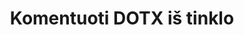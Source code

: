 ---
############################# Static ############################
layout: "auto-gen-annotation"

############################# Head ############################
head_title: "„Net DOTX“ komentarų API komentaras C#"
head_description: "Net API, skirta kurti ir komentuoti populiarius komentarų tipus iš DOTX, vaizdų, brėžinių ir dokumentų failų formatų."

############################# Header ############################
title: "Komentuoti DOTX iš tinklo"
description: ""
bg_image: "https://cms.admin.containerize.com/templates/aspose/App_Themes/V3/images/bg/header1.png"
bg_overlay: false
button:
    enable: true
    icon: "fas fa-arrow-down"
    label: "Atsisiųskite nemokamą bandomąją versiją"
    link: "https://downloads.groupdocs.com/annotation/net"

############################# About ############################
about:
    enable: true
    title: "Apie GroupDocs.Annotation for Net API"
    content: |
        GroupDocs.Annotation for Net API yra biblioteka, leidžianti pridėti komentarų į PDF, Word ir kitus dokumentus Mac, Windows ar Ubuntu. [GroupDocs.Annotation for Net] (/annotation/net) yra vietinė tinklo API, skirta komentarams tvarkyti, su visapusišku palaikymu kuriant, įtraukiant, redaguojant, trinant, ištraukiant ir eksportuojant komentarus iš vaizdų ir įvairių kitų dokumentų. Visą palaikomų dokumentų formatų sąrašą galite pamatyti šiame [puslapyje](https://docs.groupdocs.com/annotation/net/supported-document-formats/).
        Ši biblioteka leidžia dirbti ne tik su DOTX dokumentu, bet ir su daugelio kitų tipų dokumentais, tokiais kaip Word, Excel, PowerPoint, Outlook el. laiškai, Visio, Adobe, OpenDocument, OpenOffice, Photoshop, AutoCad ir daugelis kitų.
        „GroupDocs.Annotation for Net“ API leidžia kurti ir pridėti naujų pastabų, redaguoti komentarus, išgauti komentarus, anotacijas ir pašalinti juos iš dokumentų. Biblioteka palaiko 13 skirtingų anotacijų tipų, įskaitant tekstą, poliliniją, sritį, pabraukimą, tašką, vandens ženklą, rodyklę, elipsę, teksto pakeitimą, atstumą, teksto lauką, išteklių redagavimą PDF, HTML, Microsoft Word dokumentuose, skaičiuokles, diagramas, pristatymus, brėžiniai, vaizdai ir daugelis kitų failų formatų.
        Pavyzdyje (žr. toliau) parodytas darbas su DOTX dokumentu. Šiame pavyzdyje galite pamatyti pagrindinius darbo su GroupDocs veiksmus. Anotacija: nustatykite licenciją, atidarykite dokumentą, su kuriuo norite dirbti, ir sukurkite anotacija, pridedant duomenų objektus, kad nustatytumėte anotacijos ypatybes pagal jūsų poreikius ir išsaugant rezultatą reikiamoje vietoje. Taip pat galite sužinoti daugiau apie palaikomas funkcijas mūsų „github“ [puslapyje] (https://github.com/groupdocs-annotation/GroupDocs.Annotation-for-.NET) arba mūsų produkto [dokumentacijoje] (https ://docs.groupdocs.com/annotation/net/getting-started/).

############################# Steps ############################
howTo_Add:
steps_Add:
    enable: true
    title_left: "Veiksmai, kaip pridėti komentarus prie DOTX tinkle"
    content_left: |
        [GroupDocs.Annotation](/annotation/net/) „Net“ kūrėjai gali lengvai pridėti įvairių tipų komentarų prie DOTX failų bet kurioje „Net“ programoje, atlikdami kelis paprastus veiksmus.
        *   Sukurkite atsakymo objektus su komentaru ir data.
        *   Sukurkite AreaAnnotation objektą, nustatykite srities parinktis ir pridėkite atsakymus.
        *   Sukurkite komentatoriaus objektą ir pridėkite srities anotaciją.
        *   Išsaugoti išvesties failą.
    title_right: "Sistemos reikalavimai"
    content_right: |
        GroupDocs.Annotation for Net API palaikomos visose pagrindinėse platformose ir operacinėse sistemose. Prieš vykdydami toliau pateiktą kodą, įsitikinkite, kad jūsų sistemoje yra įdiegtos šios būtinos sąlygos.
        *   Operacinės sistemos: Microsoft Windows, Linux, MacOS
        *   Kūrimo aplinkos: Visual Studio, Xamarin, MonoDevelop
        *   Frameworks: .NET Framework, .NET Standard, .NET Core, Mono
        *   Atsisiųskite naujausią GroupDocs.Annotation versiją .NET iš [NuGet](https://www.nuget.org/packages/groupdocs.annotation)

############################# Preview ############################
preview_Add:
    enable: true
    title: Anotacijos peržiūra ir kodo pavyzdys
    content: |
        ![Annotation preview image]https://docs.groupdocs.com/annotation/java/images/add-text-field-annotation.png
    code: |
        ```cs
        //Add text field annotation to the document from local disk
        using (Annotator annotator = new Annotator("input.bmp"))
        {
            TextFieldAnnotation textField = new TextFieldAnnotation
            {
                BackgroundColor = 65535,
                Box = new Rectangle(100, 100, 100, 100),
                CreatedOn = DateTime.Now,
                Text = "Some text",
                FontColor = 65535,
                FontSize = 12,
                Message = "This is text field annotation",
                Opacity = 0.7,
                PageNumber = 0,
                PenStyle = PenStyle.Dot,
                PenWidth = 3,
                FontFamily = "Arial",
                TextHorizontalAlignment = HorizontalAlignment.Center,
                Replies = new List
                {
                    new Reply
                    {
                        Comment = "First comment",
                        RepliedOn = DateTime.Now
                    },
                    new Reply
                    {
                        Comment = "Second comment",
                        RepliedOn = DateTime.Now
                    }
                }
            };
            annotator.Add(textField);
            annotator.Save("result.bmp");
        }
        ```

############################# Steps ############################
howTo_Remove:
steps_Remove:
    enable: true
    title_left: "Veiksmai, kaip pašalinti komentarus iš DOTX tinkle"
    content_left: |
        [GroupDocs.Annotation](/annotation/net/) „Net“ kūrėjams lengviau pašalinti komentarų informaciją iš DOTX failų bet kurioje „Net“ programoje, atlikus kelis paprastus veiksmus.
        *   Sukurkite atsakymo objektus su komentaru ir data.
        *   Sukurkite objektą SaveOptions ir nustatykite AnnotationTypes = AnnotationType.None.
        *   Iškvieskite išsaugojimo metodą su gautu dokumento keliu arba srautu ir objektu „SaveOptions“.

############################# Preview ############################
preview_Remove:
    enable: true
    code: |
        ```cs
        // 1- How to remove annotation from document using annotation index
        
        using (Annotator annotator = new Annotator("result.bmp"))
        {
            annotator.Remove(0);
            annotator.Save("removed.bmp");
        }
        
        // 2- How to remove annotation from document using annotation object
        
        using (Annotator annotator = new Annotator("result.bmp"))
        {
            var tmp = annotator.Get();
            annotator.Remove(tmp[0]);
            annotator.Save("removed.bmp");
        }
        
        // 3- How to remove some annotations from document using list of ID’s
        
        using (Annotator annotator = new Annotator("result.bmp"))
        {
            var idList = new List{1, 2, 3};
            annotator.Remove(idList);
            annotator.Save("removed.bmp");
        }
        
        // 4- How to remove some annotations from document using list of annotations
        
        using (Annotator annotator = new Annotator("result.bmp"))
        {
            var tmp = annotator.Get();
            annotator.Remove(tmp);
            annotator.Save("removed.bmp");
        }
        ```

############################# Steps ############################
howTo_Edit:
steps_Edit:
    enable: true
    title_left: "Veiksmai, kaip redaguoti komentarus iš DOTX tinkle"
    content_left: |
        [GroupDocs.Annotation](/annotation/net/) „Net“ kūrėjams leidžia lengviau atnaujinti įvairias komentarų ypatybes iš DOTX failų bet kurioje „Net“ programoje, įgyvendinant kelis paprastus veiksmus.
        *   Sukurkite komentatoriaus objektą su įvesties dokumento keliu arba srautu su momentinėmis LoadOptions su ImportAnnotations = true.
        *   Sukurkite kokį nors AnnotationBase diegimą ir nustatykite esamo komentaro ID (jei komentaras su tuo ID nerastas, niekas nebus pakeistas) arba komentarų kelių sąrašą (visi esami komentarai bus pašalinti).
        *   Iškvieskite komentatoriaus objekto atnaujinimo metodą su priimtais komentarais.
        *   Iškvieskite išsaugojimo metodą su gautu dokumento keliu arba srautu ir objektu „SaveOptions“.

############################# Preview ############################
preview_Edit:
    enable: true
    code: |
        ```cs
        // open annotated document
        using (Annotator annotator = new Annotator("result.bmp"))
        {
            //assuming we are going to change some properties of existing annotation
                AreaAnnotation updated = new AreaAnnotation
                    {
                            // It's important to set existed annotation Id
                            Id = 1,
                            BackgroundColor = 255,
                            Box = new Rectangle(0, 0, 50, 200),
                            CreatedOn = DateTime.Now,
                            Message = "This is updated annotation",
                            Replies = new List
                            {
                                new Reply
                                {
                                    Comment = "Updated first comment",
                                    RepliedOn = DateTime.Now
                                },
                                new Reply
                                {
                                    Comment = "Updated second comment",
                                    RepliedOn = DateTime.Now
                                }
                            }
                        };
                // update annotation
                annotator.Update(updated);
                annotator.Save("result.bmp");
        }
        ```

############################# Steps ############################
howTo_Extract:
steps_Extract:
    enable: true
    title_left: "Veiksmai, kaip ištraukti komentarus iš DOTX tinkle"
    content_left: |
        [GroupDocs.Annotation](/annotation/net/) leidžia „Net“ kūrėjams lengvai komentuoti dokumentus ir išgauti komentarų informaciją iš DOTX failų bet kurioje „Net“ programoje, atlikus kelis paprastus veiksmus.
        *   Sukurkite atsakymo objektus su komentaru ir data.
        *   Sukurkite LoadOptions objektą ir iškvieskite SetImportAnnotations su tikru argumentu.
        *   Apibrėžkite kintamąjį naudodami tipą Sąrašas.
        *   Iškvieskite metodą gauti ir grąžinkite rezultatą į aukščiau esantį kintamąjį.

############################# Preview ############################
preview_Extract:
    enable: true
    code: |
        ```cs
        // for using this example input file ("annotated.bmp") must be with annotations
        using (Annotator annotator = new Annotator("annotated.bmp"))
        {
            List annotations = annotator.Get();
            XmlSerializer formatter = new XmlSerializer(typeof(List));
            using (FileStream fs = new FileStream("annotations.xml", FileMode.Create))
            {
                fs.SetLength(0);
                formatter.Serialize(fs, annotations);
            }
        }
        ```

############################# Demos ############################
demos:
    enable: true
    title: "Tiesioginės demonstracinės versijos, skirtos dokumentų ir vaizdų komentarams pridėti, pašalinti, redaguoti, išgauti"
    content: |
        Pridėkite, pašalinkite, redaguokite ir išskleiskite komentarus prie DOTX failo dabar, apsilankę [GroupDocs.Annotation Live Demos](https://products.groupdocs.app/annotation/family) svetainėje. Tiesioginė demonstracinė versija turi šiuos privalumus

############################# About Formats ############################
about_formats:
    enable: true
    format:
        # format loop
        - icon: "far fa-file-dotx"
          title: "Apie DOTX failo formatą"
          content: |
            Failai su DOTX plėtiniu yra šabloniniai failai, sukurti Microsoft Word, turintys iš anksto suformatuotus nustatymus tolesniems DOCX failams generuoti. Šablono failas sukuriamas siekiant turėti konkrečius vartotojo nustatymus, kurie turėtų būti taikomi vėlesnėms iš jų sukurtoms muselėms. Šie nustatymai apima puslapio paraštes, rėmelius, antraštes, poraštes ir kitus puslapio nustatymus. Tokie šablonai naudojami oficialiuose dokumentuose, tokiuose kaip įmonės firminiai blankai ir standartizuotos formos. DOTX failo formatas buvo pristatytas išleidus Microsoft Office 2007, kad pakeistų dvejetainį DOT failo formatą, tačiau jį palaiko ir aukštesnės versijos. „Microsoft Word“ pagal numatytuosius nustatymus atidaro kiekvieną naują dokumentą pagal normal.dot failą. Jei pakeisite, visi sukurti nauji failai turės tuos pačius parametrus kaip ir šablono faile. Microsoft Word 2007 DOT failo formatas buvo pakeistas Office OpenXML pagrindu sukurtu DOTX failo formatu.

          link: "https://docs.fileformat.com/image/dotx/"

############################# More Formats ############################
more_formats:
    enable: true
    title: "Darbas su kitais populiariais dokumentų formatais"
    content: |
        Atnaujinkite komentarų ypatybes iš kai kurių populiarių failų formatų, kaip nurodyta toliau.
    format:
        # format loop
        - name: "Annotate PDF document"
          link: "https://products.groupdocs.com/annotation/net/pdf/"
          description: "Adobe Portable Document Format"

        # format loop
        - name: "Annotate DOC document"
          link: "https://products.groupdocs.com/annotation/net/doc/"
          description: "Microsoft Word Document"

        # format loop
        - name: "Annotate DOCM document"
          link: "https://products.groupdocs.com/annotation/net/docm/"
          description: "Microsoft Word Macro-Enabled Document"

        # format loop
        - name: "Annotate DOCX document"
          link: "https://products.groupdocs.com/annotation/net/docx/"
          description: "Microsoft Word Open XML Document"

        # format loop
        - name: "Annotate DOT document"
          link: "https://products.groupdocs.com/annotation/net/dot/"
          description: "Microsoft Word Document Template"

        # format loop
        - name: "Annotate DOTX document"
          link: "https://products.groupdocs.com/annotation/net/dotx/"
          description: "Word Open XML Document Template"

        # format loop
        - name: "Annotate RTF document"
          link: "https://products.groupdocs.com/annotation/net/rtf/"
          description: "Rich Text Document"

        # format loop
        - name: "Annotate ODT document"
          link: "https://products.groupdocs.com/annotation/net/odt/"
          description: "Open Document Text"

        # format loop
        - name: "Annotate XLS document"
          link: "https://products.groupdocs.com/annotation/net/xls/"
          description: "Microsoft Excel Binary File Format"

        # format loop
        - name: "Annotate XLSX document"
          link: "https://products.groupdocs.com/annotation/net/xlsx/"
          description: "Microsoft Excel Open XML Spreadsheet"

        # format loop
        - name: "Annotate XLSM document"
          link: "https://products.groupdocs.com/annotation/net/xlsm/"
          description: "Microsoft Excel Macro-Enabled Spreadsheet"

        # format loop
        - name: "Annotate XLSB document"
          link: "https://products.groupdocs.com/annotation/net/xlsb/"
          description: "Microsoft Excel Binary Worksheet"

        # format loop
        - name: "Annotate ODS document"
          link: "https://products.groupdocs.com/annotation/net/ods/"
          description: "Open Document Spreadsheet"

        # format loop
        - name: "Annotate PPT document"
          link: "https://products.groupdocs.com/annotation/net/ppt/"
          description: "PowerPoint Presentation"

        # format loop
        - name: "Annotate PPTX document"
          link: "https://products.groupdocs.com/annotation/net/pptx/"
          description: "PowerPoint Open XML Presentation"

        # format loop
        - name: "Annotate PPSX document"
          link: "https://products.groupdocs.com/annotation/net/ppsx/"
          description: "PowerPoint Open XML Slide Show"

        # format loop
        - name: "Annotate POTM document"
          link: "https://products.groupdocs.com/annotation/net/potm/"
          description: "Microsoft PowerPoint Template"

        # format loop
        - name: "Annotate PPTM document"
          link: "https://products.groupdocs.com/annotation/net/pptm/"
          description: "Microsoft PowerPoint Presentation"

        # format loop
        - name: "Annotate PPS document"
          link: "https://products.groupdocs.com/annotation/net/pps/"
          description: "Microsoft PowerPoint 97-2003 Slide Show"

        # format loop
        - name: "Annotate ODP document"
          link: "https://products.groupdocs.com/annotation/net/odp/"
          description: "OpenDocument Presentation"

        # format loop
        - name: "Annotate HTML document"
          link: "https://products.groupdocs.com/annotation/net/html/"
          description: "HyperText Markup Language"

        # format loop
        - name: "Annotate TIFF document"
          link: "https://products.groupdocs.com/annotation/net/tiff/"
          description: "Tagged Image File Format"

        # format loop
        - name: "Annotate JPEG document"
          link: "https://products.groupdocs.com/annotation/net/jpeg/"
          description: "JPEG Image"

        # format loop
        - name: "Annotate PNG document"
          link: "https://products.groupdocs.com/annotation/net/png/"
          description: "Portable Network Graphic"

        # format loop
        - name: "Annotate EML document"
          link: "https://products.groupdocs.com/annotation/net/eml/"
          description: "E-mail Message"

        # format loop
        - name: "Annotate MSG document"
          link: "https://products.groupdocs.com/annotation/net/msg/"
          description: "Microsoft Outlook E-mail Message"

        # format loop
        - name: "Annotate VSD document"
          link: "https://products.groupdocs.com/annotation/net/vsd/"
          description: "Microsoft Visio 2003-2010 Drawing"

        # format loop
        - name: "Annotate VSDX document"
          link: "https://products.groupdocs.com/annotation/net/vsdx/"
          description: "Microsoft Visio Drawing"

        # format loop
        - name: "Annotate VSS document"
          link: "https://products.groupdocs.com/annotation/net/vss/"
          description: "Microsoft Visio 2003-2010 Stencil"

        # format loop
        - name: "Annotate VST document"
          link: "https://products.groupdocs.com/annotation/net/vst/"
          description: "Microsoft Visio 2013 Stencil"

        # format loop
        - name: "Annotate DWG document"
          link: "https://products.groupdocs.com/annotation/net/dwg/"
          description: "Autodesk Design Data Formats"

        # format loop
        - name: "Annotate DXF document"
          link: "https://products.groupdocs.com/annotation/net/dxf/"
          description: "AutoCAD Drawing Interchange"

        # format loop
        - name: "Annotate DCM document"
          link: "https://products.groupdocs.com/annotation/net/dcm/"
          description: "Digital Imaging and Communications in Medicine"

        # format loop
        - name: "Annotate WMF document"
          link: "https://products.groupdocs.com/annotation/net/wmf/"
          description: "Windows Metafile"

        # format loop
        - name: "Annotate EMF document"
          link: "https://products.groupdocs.com/annotation/net/emf/"
          description: "Enhanced Metafile Format"


############################# Back to top ###############################
back_to_top:
    enable: true
---
